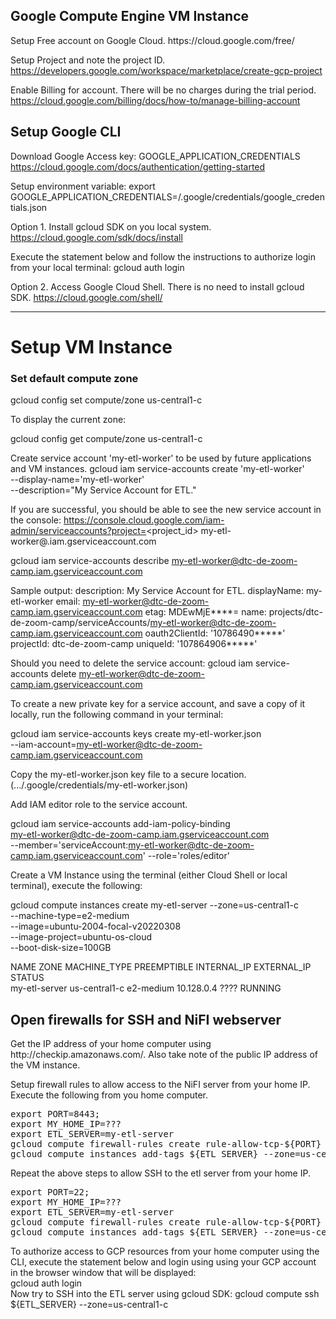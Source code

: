 <h2>Google Compute Engine VM Instance</h2>
Setup Free account on Google Cloud.
https://cloud.google.com/free/

Setup Project and note the project ID.
https://developers.google.com/workspace/marketplace/create-gcp-project

Enable Billing for account. There will be no charges during the trial period.
https://cloud.google.com/billing/docs/how-to/manage-billing-account


<h2>Setup Google CLI</h2>

Download Google Access key: GOOGLE_APPLICATION_CREDENTIALS
https://cloud.google.com/docs/authentication/getting-started

Setup environment variable:
export GOOGLE_APPLICATION_CREDENTIALS=<path-to-directory>/.google/credentials/google_credentials.json

Option 1.
Install gcloud SDK on you local system.
https://cloud.google.com/sdk/docs/install

Execute the statement below and follow the instructions to authorize login from your local terminal:
gcloud auth login


Option 2.
Access Google Cloud Shell. There is no need to install gcloud SDK.
https://cloud.google.com/shell/


<hr></hr>
<h1>Setup VM Instance</h1>

<h3>Set default compute zone</h3>
gcloud config set compute/zone us-central1-c


To display the current zone:

gcloud config get compute/zone
  us-central1-c

Create service account 'my-etl-worker' to be used by future applications and VM instances.
gcloud iam service-accounts create 'my-etl-worker' \
  --display-name='my-etl-worker'  \
      --description="My Service Account for ETL."

If you are successful, you should be able to see the new service account in the console:
https://console.cloud.google.com/iam-admin/serviceaccounts?project=<project_id>
my-etl-worker@<project-id>.iam.gserviceaccount.com

gcloud iam service-accounts describe my-etl-worker@dtc-de-zoom-camp.iam.gserviceaccount.com

Sample output:
    description: My Service Account for ETL.
    displayName: my-etl-worker
    email: my-etl-worker@dtc-de-zoom-camp.iam.gserviceaccount.com
    etag: MDEwMjE****=
    name: projects/dtc-de-zoom-camp/serviceAccounts/my-etl-worker@dtc-de-zoom-camp.iam.gserviceaccount.com
    oauth2ClientId: '10786490*****'
    projectId: dtc-de-zoom-camp
    uniqueId: '107864906*****'

Should you need to delete the service account:
    gcloud iam service-accounts delete my-etl-worker@dtc-de-zoom-camp.iam.gserviceaccount.com


To create a new private key for a service account, and save a copy of it locally, run the following command in your terminal:

gcloud iam service-accounts keys create my-etl-worker.json \
  --iam-account=my-etl-worker@dtc-de-zoom-camp.iam.gserviceaccount.com

Copy the my-etl-worker.json key file to a secure location. (.../.google/credentials/my-etl-worker.json)


Add IAM editor role to the service account.

gcloud iam service-accounts add-iam-policy-binding \
    my-etl-worker@dtc-de-zoom-camp.iam.gserviceaccount.com \
        --member='serviceAccount:my-etl-worker@dtc-de-zoom-camp.iam.gserviceaccount.com' --role='roles/editor'


Create a VM Instance using the terminal (either Cloud Shell or local terminal), execute the following:

gcloud compute instances create my-etl-server --zone=us-central1-c \
    --machine-type=e2-medium \
        --image=ubuntu-2004-focal-v20220308 \
            --image-project=ubuntu-os-cloud \
                --boot-disk-size=100GB

NAME           ZONE           MACHINE_TYPE  PREEMPTIBLE  INTERNAL_IP  EXTERNAL_IP    STATUS<br>
my-etl-server  us-central1-c  e2-medium                  10.128.0.4   ????  RUNNING      <br>
<p>
<h2>Open firewalls for SSH and NiFI webserver</h2>
Get the IP address of your home computer using http://checkip.amazonaws.com/.
Also take note of the public IP address of the VM instance.   
<p>
Setup firewall rules to allow access to the NiFI server from your home IP. Execute the following from you home computer.
  
<pre>
export PORT=8443;
export MY_HOME_IP=???
export ETL_SERVER=my-etl-server
gcloud compute firewall-rules create rule-allow-tcp-${PORT} --source-ranges ${MY_HOME_IP} --target-tags allow-tcp-${PORT} --allow tcp:${PORT};
gcloud compute instances add-tags ${ETL_SERVER} --zone=us-central1-c --tags allow-tcp-${PORT};
</pre>
<p>
Repeat the above steps to allow SSH to the etl server from your home IP.
<pre>
export PORT=22;
export MY_HOME_IP=???
export ETL_SERVER=my-etl-server
gcloud compute firewall-rules create rule-allow-tcp-${PORT} --source-ranges ${MY_HOME_IP} --target-tags allow-tcp-${PORT} --allow tcp:${PORT};
gcloud compute instances add-tags ${ETL_SERVER} --zone=us-central1-c --tags allow-tcp-${PORT};
</pre>
<p>  
To authorize access to GCP resources from your home computer using the CLI, execute the statement below and login using using your GCP account in the browser window that will be displayed:
<br>    
gcloud auth login 
<br>
Now try to SSH into the ETL server using gcloud SDK:
gcloud compute ssh ${ETL_SERVER} --zone=us-central1-c  
<p>
  
  
  
  
  
  
  
  
